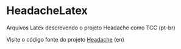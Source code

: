# HeadacheLatex
Arquivos Latex descrevendo o projeto Headache como TCC (pt-br)

Visite o código fonte do projeto [Headache](https://github.com/LucasMW/Headache) (en)

